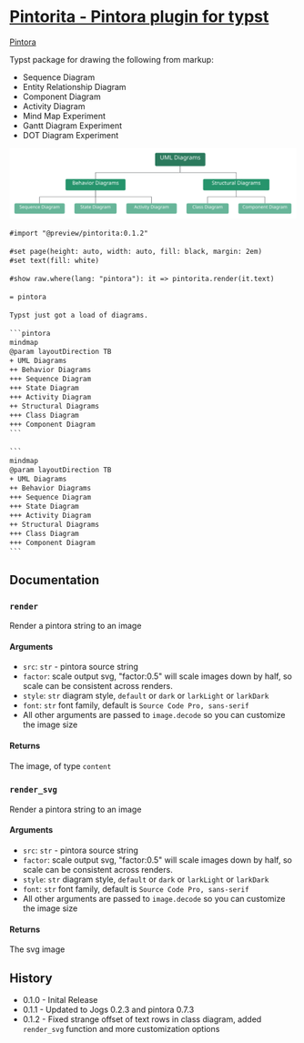 # [Pintorita - Pintora plugin for typst ](https://github.com/taylorh140/typst-pintora)

[Pintora](https://pintorajs.vercel.app/)

Typst package for drawing the following from markup:
- Sequence Diagram
- Entity Relationship Diagram
- Component Diagram
- Activity Diagram
- Mind Map Experiment
- Gantt Diagram Experiment
- DOT Diagram Experiment

![](pintorita.svg)


````typ
#import "@preview/pintorita:0.1.2"

#set page(height: auto, width: auto, fill: black, margin: 2em)
#set text(fill: white)

#show raw.where(lang: "pintora"): it => pintorita.render(it.text)

= pintora

Typst just got a load of diagrams. 

```pintora
mindmap
@param layoutDirection TB
+ UML Diagrams
++ Behavior Diagrams
+++ Sequence Diagram
+++ State Diagram
+++ Activity Diagram
++ Structural Diagrams
+++ Class Diagram
+++ Component Diagram
```

```
mindmap
@param layoutDirection TB
+ UML Diagrams
++ Behavior Diagrams
+++ Sequence Diagram
+++ State Diagram
+++ Activity Diagram
++ Structural Diagrams
+++ Class Diagram
+++ Component Diagram
```

````


## Documentation

### `render`

Render a pintora string to an image

#### Arguments

* `src`: `str` - pintora source string
* `factor`: scale output svg, "factor:0.5" will scale images down by half, so scale can be consistent across renders.
* `style`: `str` diagram style, `default` or `dark` or `larkLight` or `larkDark`
* `font`: `str` font family, default is `Source Code Pro, sans-serif`
* All other arguments are passed to `image.decode` so you can customize the image size

#### Returns

The image, of type `content`

### `render_svg`

Render a pintora string to an image

#### Arguments

* `src`: `str` - pintora source string
* `factor`: scale output svg, "factor:0.5" will scale images down by half, so scale can be consistent across renders.
* `style`: `str` diagram style, `default` or `dark` or `larkLight` or `larkDark`
* `font`: `str` font family, default is `Source Code Pro, sans-serif`
* All other arguments are passed to `image.decode` so you can customize the image size

#### Returns

The svg image

## History

* 0.1.0 - Inital Release
* 0.1.1 - Updated to Jogs 0.2.3 and pintora 0.7.3
* 0.1.2 - Fixed strange offset of text rows in class diagram, added `render_svg` function and more customization options
